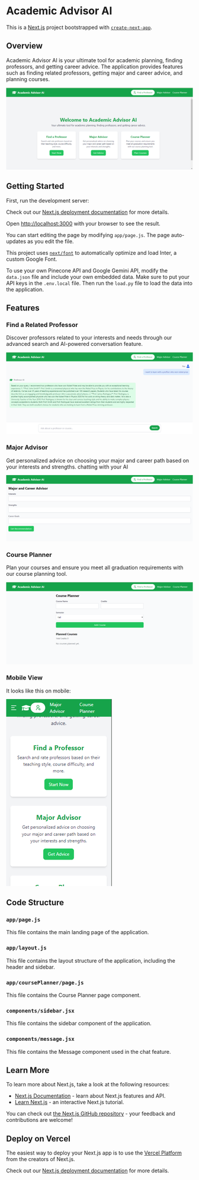 # Academic Advisor AI

This is a [Next.js](https://nextjs.org/) project bootstrapped with [`create-next-app`](https://github.com/vercel/next.js/tree/canary/packages/create-next-app).

## Overview

Academic Advisor AI is your ultimate tool for academic planning, finding professors, and getting career advice. The application provides features such as finding related professors, getting major and career advice, and planning courses.

![Academic Advisor AI](./image/image3.png)

## Getting Started

First, run the development server:

Check out our [Next.js deployment documentation](https://nextjs.org/docs/deployment) for more details.

Open [http://localhost:3000](http://localhost:3000) with your browser to see the result.

You can start editing the page by modifying `app/page.js`. The page auto-updates as you edit the file.

This project uses [`next/font`](https://nextjs.org/docs/basic-features/font-optimization) to automatically optimize and load Inter, a custom Google Font.

To use your own Pinecone API and Google Gemini API, modify the `data.json` file and include your own embedded data. Make sure to put your API keys in the `.env.local` file. Then run the `load.py` file to load the data into the application.

## Features

### Find a Related Professor
Discover professors related to your interests and needs through our advanced search and AI-powered conversation feature.

![Find a Professor](./image/image4.png)

### Major Advisor
Get personalized advice on choosing your major and career path based on your interests and strengths.
chatting with your AI

![Major Advisor](./image/image5.png)

### Course Planner
Plan your courses and ensure you meet all graduation requirements with our course planning tool.

![Course Planner](./image/image6.png)

### Mobile View
It looks like this on mobile:

![Mobile View](./image/image1.png)

## Code Structure

### `app/page.js`
This file contains the main landing page of the application.

### `app/layout.js`
This file contains the layout structure of the application, including the header and sidebar.

### `app/coursePlanner/page.js`
This file contains the Course Planner page component.

### `components/sidebar.jsx`
This file contains the sidebar component of the application.

### `components/message.jsx`
This file contains the Message component used in the chat feature.

## Learn More

To learn more about Next.js, take a look at the following resources:

- [Next.js Documentation](https://nextjs.org/docs) - learn about Next.js features and API.
- [Learn Next.js](https://nextjs.org/learn) - an interactive Next.js tutorial.

You can check out [the Next.js GitHub repository](https://github.com/vercel/next.js/) - your feedback and contributions are welcome!

## Deploy on Vercel

The easiest way to deploy your Next.js app is to use the [Vercel Platform](https://vercel.com/new?utm_medium=default-template&filter=next.js&utm_source=create-next-app&utm_campaign=create-next-app-readme) from the creators of Next.js.

Check out our [Next.js deployment documentation](https://nextjs.org/docs/deployment) for more details.
